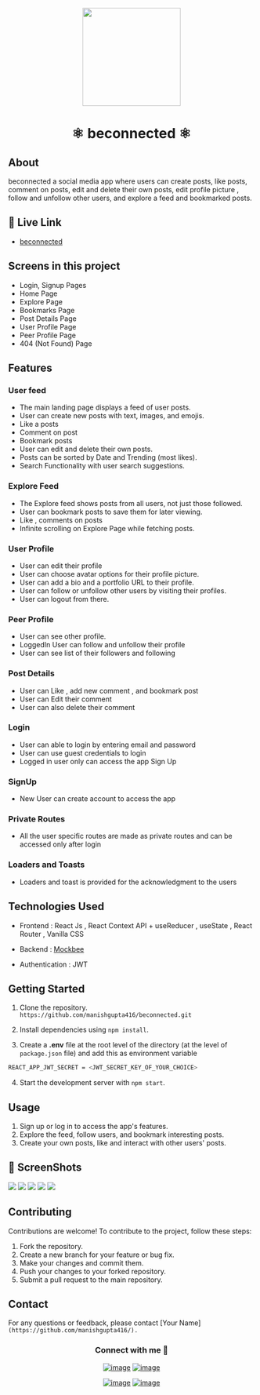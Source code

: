 <p align="center" >
<img src="./src//assets//favicon.ico" width="200px" height="200px"  >
</p>

<div align="center" >
<h1 >⚛️ beconnected ⚛️</h1>
</div>

## About

beconnected a social media app where users can create posts, like posts, comment on posts, edit and delete their own posts, edit profile picture , follow and unfollow other users, and explore a feed and bookmarked posts.

## 🚀 Live Link

- [beconnected](https://beconnected-v1.netlify.app/)

## Screens in this project

- Login, Signup Pages
- Home Page
- Explore Page
- Bookmarks Page
- Post Details Page
- User Profile Page
- Peer Profile Page
- 404 (Not Found) Page

## Features

### User feed

- The main landing page displays a feed of user posts.
- User can create new posts with text, images, and emojis.
- Like a posts
- Comment on post
- Bookmark posts
- User can edit and delete their own posts.
- Posts can be sorted by Date and Trending (most likes).
- Search Functionality with user search suggestions.

### Explore Feed

- The Explore feed shows posts from all users, not just those followed.
- User can bookmark posts to save them for later viewing.
- Like , comments on posts
- Infinite scrolling on Explore Page while fetching posts.

### User Profile

- User can edit their profile
- User can choose avatar options for their profile picture.
- User can add a bio and a portfolio URL to their profile.
- User can follow or unfollow other users by visiting their profiles.
- User can logout from there.

### Peer Profile

- User can see other profile.
- LoggedIn User can follow and unfollow their profile
- User can see list of their followers and following

### Post Details

- User can Like , add new comment , and bookmark post
- User can Edit their comment
- User can also delete their comment

### Login

- User can able to login by entering email and password
- User can use guest credentials to login
- Logged in user only can access the app
  Sign Up

### SignUp

- New User can create account to access the app

### Private Routes

- All the user specific routes are made as private routes and can be accessed only after login

### Loaders and Toasts

- Loaders and toast is provided for the acknowledgment to the users

## Technologies Used

- Frontend : React Js , React Context API + useReducer , useState , React Router , Vanilla CSS

- Backend : [Mockbee](https://mockbee.netlify.app/)
- Authentication : JWT

## Getting Started

1. Clone the repository.
   `https://github.com/manishgupta416/beconnected.git`
2. Install dependencies using `npm install`.

3. Create a **.env** file at the root level of the directory (at the level of `package.json` file) and add this as environment variable

```sh
REACT_APP_JWT_SECRET = <JWT_SECRET_KEY_OF_YOUR_CHOICE>
```

4. Start the development server with `npm start`.

## Usage

1. Sign up or log in to access the app's features.
2. Explore the feed, follow users, and bookmark interesting posts.
3. Create your own posts, like and interact with other users' posts.

## 📸 ScreenShots

<img src="./src//assets//m1.png">
<img src="./src//assets//m2.png">
<img src="./src//assets//m3.png">
<img src="./src//assets//m4.png">
<img src="./src//assets//m5.png">

## Contributing

Contributions are welcome! To contribute to the project, follow these steps:

1. Fork the repository.
2. Create a new branch for your feature or bug fix.
3. Make your changes and commit them.
4. Push your changes to your forked repository.
5. Submit a pull request to the main repository.

## Contact

For any questions or feedback, please contact [Your Name]`(https://github.com/manishgupta416/).`

<h3 align="center">Connect with me 🤝 </h3>
<div align="center">

[![image](https://img.shields.io/badge/LinkedIn-0077B5?style=for-the-badge&logo=linkedin&logoColor=white)](https://www.linkedin.com/in/imanishgupta1/)
[![image](https://img.shields.io/badge/Twitter-1DA1F2?style=for-the-badge&logo=twitter&logoColor=white)](https://twitter.com/manish_gupta416)

[![image](https://img.shields.io/badge/Gmail-D14836?style=for-the-badge&logo=gmail&logoColor=white)](mailto:manish.info2020@gmail.com)
[![image](https://img.shields.io/badge/Instagram-E4405F?style=for-the-badge&logo=instagram&logoColor=white)](https://www.instagram.com/manish_gupta416/)

</div>
